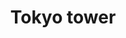 ---
layout: smileys&emotion
title: Tokyo tower
emoji: tokyo_tower
permalink: 🗼.html
image: assets/img/3moji/tokyo_tower.png
---